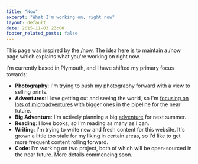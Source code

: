 ```yaml
---
title: "Now"
excerpt: "What I'm working on, right now"
layout: default
date: 2015-11-03 23:00
footer_related_posts: false
---
```


This page was inspired by the [/now][now_movement]. The idea here is to maintain a /now page which explains what you're working on right now.

I'm currently based in Plymouth, and I have shifted my primary focus towards:

* **Photography**: I'm trying to push my photography forward with a view to selling prints.
* **Adventures**: I love getting out and seeing the world, so I'm [focusing on lots of microadventures][adventures_photography] with bigger ones in the pipeline for the near future.
* **Big Adventure**: I'm actively planning a big [adventure][adventures_photography] for next summer.
* **Reading**: I love books, so I'm reading as many as I can.
* **Writing**: I'm trying to write new and fresh content for this website. It's grown a little too stale for my liking in certain areas, so I'd like to get more frequent content rolling forward.
* **Code**: I'm working on two project, both of which will be open-sourced in the near future. More details commencing soon.


[now_movement]: https://sivers.org/nowff "Derek Sivers on the /now movement"
[adventures_photography]: http://danielgroves.net/adventures-photography/ "Adventures and Photography"
